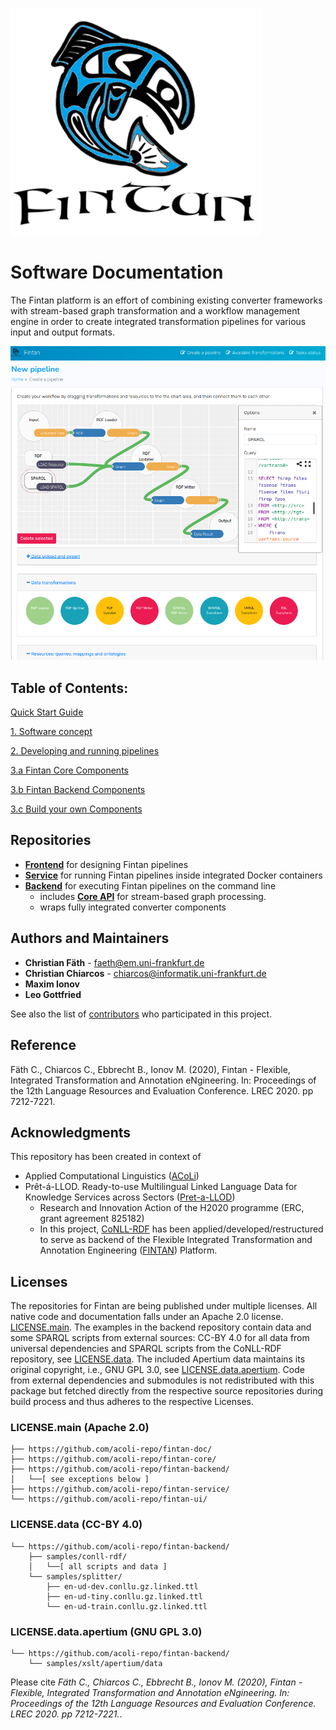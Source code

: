 
![Fintan](img/Fintan.PNG)
# Software Documentation
The Fintan platform is an effort of combining existing converter frameworks with stream-based graph transformation and a workflow management engine in order to create integrated transformation pipelines for various input and output formats.

![Fintan UI](img/Fintan-UI.PNG)

## Table of Contents:

[Quick Start Guide](quick-start.md)

[1. Software concept](1-software-concept.md)

[2. Developing and running pipelines](2-run-pipelines.md)

[3.a Fintan Core Components](3a-core-components.md)

[3.b Fintan Backend Components](3b-backend-components.md)

[3.c Build your own Components](3c-build-custom-components.md)

## Repositories
- [**Frontend**](https://github.com/acoli-repo/fintan-ui) for designing Fintan pipelines
- [**Service**](https://github.com/acoli-repo/fintan-service) for running Fintan pipelines inside integrated Docker containers
- [**Backend**](https://github.com/acoli-repo/fintan-backend) for executing Fintan pipelines on the command line
	- includes [**Core API**](https://github.com/acoli-repo/fintan-core) for stream-based graph processing.
	- wraps fully integrated converter components

## Authors and Maintainers
* **Christian Fäth** - faeth@em.uni-frankfurt.de
* **Christian Chiarcos** - chiarcos@informatik.uni-frankfurt.de
* **Maxim Ionov** 
* **Leo Gottfried** 

See also the list of [contributors](https://github.com/acoli-repo/fintan-doc/graphs/contributors) who participated in this project.

## Reference
Fäth C., Chiarcos C., Ebbrecht B., Ionov M. (2020), Fintan - Flexible, Integrated Transformation and Annotation eNgineering. In: Proceedings of the 12th Language Resources and Evaluation Conference. LREC 2020. pp 7212-7221.

## Acknowledgments
This repository has been created in context of
* Applied Computational Linguistics ([ACoLi](http://acoli.cs.uni-frankfurt.de))
* Prêt-á-LLOD. Ready-to-use Multilingual Linked Language Data for Knowledge Services across Sectors ([Pret-a-LLOD](https://cordis.europa.eu/project/id/825182/results))
  * Research and Innovation Action of the H2020 programme (ERC, grant agreement 825182)
  * In this project, [CoNLL-RDF](https://github.com/acoli-repo/conll-rdf) has been applied/developed/restructured to serve as backend of the Flexible Integrated Transformation and Annotation Engineering ([FINTAN](https://github.com/Pret-a-LLOD/Fintan)) Platform.

## Licenses
The repositories for Fintan are being published under multiple licenses. All native code and documentation falls under an Apache 2.0 license. [LICENSE.main](LICENSE.main.txt). The examples in the backend repository contain data and some SPARQL scripts from external sources: CC-BY 4.0 for all data from universal dependencies and SPARQL scripts from the CoNLL-RDF repository, see [LICENSE.data](LICENSE.data.txt). The included Apertium data maintains its original copyright, i.e., GNU GPL 3.0, see [LICENSE.data.apertium](LICENSE.data.apertium.txt). Code from external dependencies and submodules is not redistributed with this package but fetched directly from the respective source repositories during build process and thus adheres to the respective Licenses. 

### LICENSE.main (Apache 2.0)
```
├── https://github.com/acoli-repo/fintan-doc/ 
├── https://github.com/acoli-repo/fintan-core/  
├── https://github.com/acoli-repo/fintan-backend/
│	└──[ see exceptions below ]
├── https://github.com/acoli-repo/fintan-service/ 
└── https://github.com/acoli-repo/fintan-ui/ 
```
### LICENSE.data (CC-BY 4.0)
```
└── https://github.com/acoli-repo/fintan-backend/  
	├── samples/conll-rdf/  
	│	└──[ all scripts and data ]
	└── samples/splitter/  
		├── en-ud-dev.conllu.gz.linked.ttl
		├── en-ud-tiny.conllu.gz.linked.ttl
		└── en-ud-train.conllu.gz.linked.ttl
```
### LICENSE.data.apertium (GNU GPL 3.0)
```
└── https://github.com/acoli-repo/fintan-backend/  
	└── samples/xslt/apertium/data
```

Please cite *Fäth C., Chiarcos C., Ebbrecht B., Ionov M. (2020), Fintan - Flexible, Integrated Transformation and Annotation eNgineering. In: Proceedings of the 12th Language Resources and Evaluation Conference. LREC 2020. pp 7212-7221.*.
